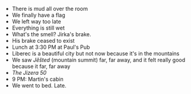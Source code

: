 - There is mud all over the room
- We finally have a flag
- We left way too late
- Everything is still wet
- What's the smell? Jirka's brake.
- His brake ceased to exist
- Lunch at 3:30 PM at Paul's Pub
- Liberec is a beautiful city but not now because it's in the mountains
- We saw _Jěšted_ (mountain summit) far, far away, and it felt really good because it far, far away
- _The Jizera 50_
- 9 PM: Martin's cabin
- We went to bed. Late.
